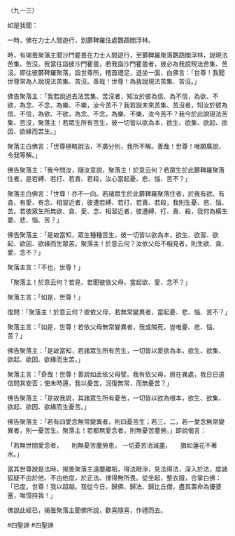 （九一三）

如是我聞：

一時，佛在力士人間遊行，到欝鞞羅住處鸚鵡閻浮林。

時，有竭曇聚落主聞沙門瞿曇在力士人間遊行，至欝鞞羅聚落鸚鵡閻浮林，說現法苦集、苦沒。我當往詣彼沙門瞿曇，若我詣沙門瞿曇者，彼必為我說現法苦集、苦沒。即往彼欝鞞羅聚落，詣世尊所，稽首禮足，退坐一面，白佛言：「世尊！我聞世尊常為人說現法苦集、苦沒。善哉！世尊！為我說現法苦集、苦沒。」

佛告聚落主：「我若說過去法苦集、苦沒者，知汝於彼為信、為不信，為欲、不欲，為念、不念，為樂、不樂，汝今苦不？我若說未來苦集、苦沒者，知汝於彼為信、不信，為欲、不欲，為念、不念，為樂、不樂，汝今苦不？我今於此說現法苦集、苦沒，聚落主！若眾生所有苦生，彼一切皆以欲為本，欲生、欲集、欲起、欲因、欲緣而苦生。」

聚落主白佛言：「世尊極略說法，不廣分別，我所不解。善哉！世尊！唯願廣說，令我等解。」

佛告聚落主：「我今問汝，隨汝意說，聚落主！於意云何？若眾生於此欝鞞羅聚落住者，是若縛、若打、若責、若殺，汝心當起憂、悲、惱、苦不？」

聚落主白佛言：「世尊！亦不一向。若諸眾生於此欝鞞羅聚落住者，於我有欲、有貪、有愛、有念、相習近者，彼遭若縛、若打、若責、若殺，我則生憂、悲、惱、苦。若彼眾生所無欲、貪、愛、念、相習近者，彼遭縛、打、責、殺，我何為橫生憂、悲、惱、苦？」

佛告聚落主：「是故當知，眾生種種苦生，彼一切皆以欲為本，欲生、欲習、欲起、欲因、欲緣而生眾苦。聚落主！於意云何？汝依父母不相見者，則生欲、貪、愛、念不？」

聚落主言：「不也，世尊！」

「聚落主！於意云何？若見、若聞彼依父母，當起欲、愛、念不？」

聚落主言：「如是，世尊！」

復問：「聚落主！於意云何？彼依父母，若無常變異者，當起憂、悲、惱、苦不？」

聚落主言：「如是，世尊！若依父母無常變異者，我或隣死，豈唯憂、悲、惱、苦？」

佛告聚落主：「是故當知，若諸眾生所有苦生，一切皆以愛欲為本，欲生、欲集、欲起、欲因、欲緣而生苦。」

聚落主言：「奇哉！世尊！善說如此依父母譬。我有依父母，居在異處，我日日遣信問其安否；使未時還，我以憂苦，況復無常，而無憂苦？」

佛告聚落主：「是故我說，其諸眾生所有憂苦，一切皆以欲為根本，欲生、欲集、欲起、欲因、欲緣而生憂苦。」

佛告聚落主：「若有四愛念無常變異者，則四憂苦生；若三、二，若一愛念無常變異者，則一憂苦生。聚落主！若都無愛念者，則無憂苦塵勞。」即說偈言：

「若無世間愛念者，　　則無憂苦塵勞患，
一切憂苦消滅盡，　　猶如蓮花不著水。」

當其世尊說是法時，揭曇聚落主遠塵離垢，得法眼淨，見法得法，深入於法，度諸狐疑不由於他、不由他度，於正法、律得無所畏。從坐起，整衣服，合掌白佛：「已度。世尊！我以超越。我從今日，歸佛、歸法、歸比丘僧，盡其壽命為優婆塞，唯憶持我！」

佛說此經已，揭曇聚落主聞佛所說，歡喜隨喜，作禮而去。






#四聖諦
#四聖諦
